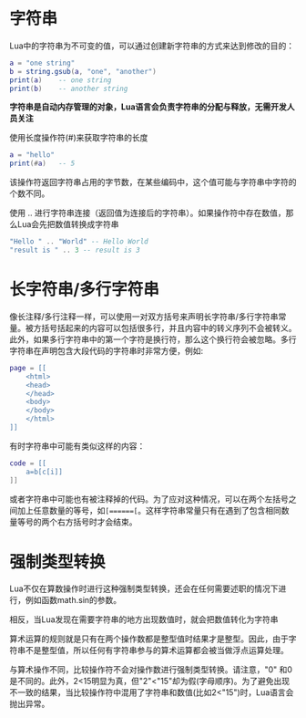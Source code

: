 # 字符串
Lua中的字符串为不可变的值，可以通过创建新字符串的方式来达到修改的目的：
```lua
a = "one string"
b = string.gsub(a, "one", "another")
print(a)    -- one string
print(b)    -- another string
```

**字符串是自动内存管理的对象，Lua语言会负责字符串的分配与释放，无需开发人员关注**

使用长度操作符(#)来获取字符串的长度
```lua
a = "hello"
print(#a)   -- 5
```
该操作符返回字符串占用的字节数，在某些编码中，这个值可能与字符串中字符的个数不同。

使用 .. 进行字符串连接（返回值为连接后的字符串）。如果操作符中存在数值，那么Lua会先把数值转换成字符串
```lua
"Hello " .. "World" -- Hello World
"result is " .. 3 -- result is 3
```

# 长字符串/多行字符串
像长注释/多行注释一样，可以使用一对双方括号来声明长字符串/多行字符串常量。被方括号括起来的内容可以包括很多行，并且内容中的转义序列不会被转义。此外，如果多行字符串中的第一个字符是换行符，那么这个换行符会被忽略。多行字符串在声明包含大段代码的字符串时非常方便，例如:
```lua
page = [[
    <html>
    <head>
    </head>
    <body>
    </body>
    </html>
]]
```
有时字符串中可能有类似这样的内容：
```lua
code = [[
    a=b[c[i]]
]]
```
或者字符串中可能也有被注释掉的代码。为了应对这种情况，可以在两个左括号之间加上任意数量的等号，如`[======[`。这样字符串常量只有在遇到了包含相同数量等号的两个右方括号时才会结束。

# 强制类型转换
Lua不仅在算数操作时进行这种强制类型转换，还会在任何需要述职的情况下进行，例如函数math.sin的参数。

相反，当Lua发现在需要字符串的地方出现数值时，就会把数值转化为字符串

算术运算的规则就是只有在两个操作数都是整型值时结果才是整型。因此，由于字符串不是整型值，所以任何有字符串参与的算术运算都会被当做浮点运算处理。

与算术操作不同，比较操作符不会对操作数进行强制类型转换。请注意，"0" 和0是不同的。此外，2<15明显为真，但"2"<"15"却为假(字母顺序)。为了避免出现不一致的结果，当比较操作符中混用了字符串和数值(比如2<"15")时，Lua语言会抛出异常。